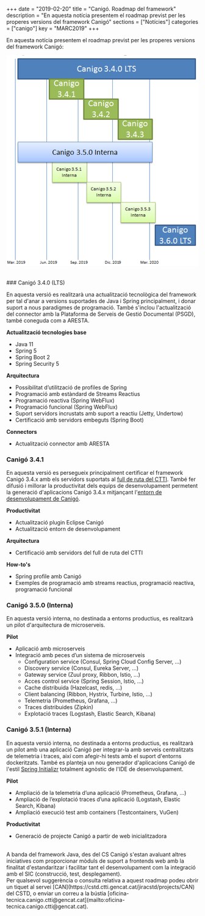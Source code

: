 +++
date        = "2019-02-20"
title       = "Canigó. Roadmap del framework"
description = "En aquesta notícia presentem el roadmap previst per les properes versions del framework Canigó"
sections    = ["Notícies"]
categories  = ["canigo"]
key         = "MARC2019"
+++

En aquesta notícia presentem el roadmap previst per les properes versions del framework Canigó:

![canigo-roadmap](/images/news/canigo-roadmap.PNG)

<br />
### Canigó 3.4.0 (LTS)

En aquesta versió es realitzarà una actualització tecnològica del framework per tal d'anar a versions suportades de Java i Spring principalment, i donar suport a nous paradigmes de programació. També s'inclou l'actualització del connector amb la Plataforma de Serveis de Gestió Documental (PSGD), també coneguda com a ARESTA.

**Actualització tecnologies base**

* Java 11
* Spring 5
* Spring Boot 2
* Spring Security 5

**Arquitectura**

* Possibilitat d’utilització de profiles de Spring
* Programació amb estàndard de Streams Reactius
* Programació reactiva (Spring WebFlux)
* Programació funcional (Spring WebFlux)
* Suport servidors incrustats amb suport a reactiu (Jetty, Undertow)
* Certificació amb servidors embeguts (Spring Boot)

**Connectors**

* Actualització connector amb ARESTA

### Canigó 3.4.1

En aquesta versió es persegueix principalment certificar el framework Canigó 3.4.x amb els servidors suportats al [full de ruta del CTTI](https://qualitat.solucions.gencat.cat/estandards/estandard-full-ruta-programari/). També fer difusió i millorar la productivitat dels equips de desenvolupament permetent la generació d'aplicacions Canigó 3.4.x mitjançant l'[entorn de desenvolupament de Canigó](https://canigo.ctti.gencat.cat/canigo/entorn-desenvolupament/).

**Productivitat**

* Actualització plugin Eclipse Canigó
* Actualització entorn de desenvolupament

**Arquitectura**

* Certificació amb servidors del full de ruta del CTTI

**How-to's**

* Spring profile amb Canigó
* Exemples de programació amb streams reactius, programació reactiva, programació funcional

### Canigó 3.5.0 (Interna)

En aquesta versió interna, no destinada a entorns productius, es realitzarà un pilot d'arquitectura de microserveis.

**Pilot**

* Aplicació amb microserveis
* Integració amb peces d’un sistema de microserveis
    * Configuration service (Consul, Spring Cloud Config Server, ...)
    * Discovery service (Consul, Eureka Server, ...)
    * Gateway service (Zuul proxy, Ribbon, Istio, ...)
    * Acces control service (Spring Session, Istio, ...)
    * Cache distribuida (Hazelcast, redis, ...)
    * Client balancing (Ribbon, Hystrix, Turbine, Istio, ...)
    * Telemetria (Prometheus, Grafana, ...)
    * Traces distribuides (Zipkin)
    * Explotació traces (Logstash, Elastic Search, Kibana)

### Canigó 3.5.1 (Interna)

En aquesta versió interna, no destinada a entorns productius, es realitzarà un pilot amb una aplicació Canigó per integrar-la amb serveis centralitzats de telemetria i traces, així com afegir-hi tests amb el suport d'entorns dockeritzats. També es planteja un nou generador d'aplicacions Canigó de l'estil [Spring Initializr](https://start.spring.io/) totalment agnòstic de l'IDE de desenvolupament.

**Pilot**

* Ampliació de la telemetria d’una aplicació (Prometheus, Grafana, ...)
* Ampliació de l’explotació traces d’una aplicació (Logstash, Elastic Search, Kibana)
* Ampliació execució test amb containers (Testcontainers, VuGen)

**Productivitat**

* Generació de projecte Canigó a partir de web inicialitzadora

<br />
A banda del framework Java, des del CS Canigó s'estan avaluant altres iniciatives com proporcionar mòduls de suport a frontends web amb la finalitat d'estandaritzar i facilitar tant el desenvolupament com la integració amb el SIC (construcció, test, desplegament).

<br />
Per qualsevol suggerència o consulta relativa a aquest roadmap podeu obrir un tiquet al servei [CAN](https://cstd.ctti.gencat.cat/jiracstd/projects/CAN) del CSTD, o enviar un correu a la bústia [oficina-tecnica.canigo.ctti@gencat.cat](mailto:oficina-tecnica.canigo.ctti@gencat.cat).
